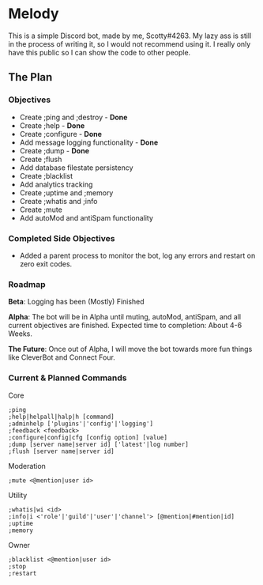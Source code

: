 # Melody

This is a simple Discord bot, made by me, Scotty#4263. My lazy ass is still in the process of writing it, so I would not recommend using it. I really only have this public so I can show the code to other people.

## The Plan

### Objectives

* Create ;ping and ;destroy - **Done**
* Create ;help - **Done**
* Create ;configure - **Done**
* Add message logging functionality - **Done**
* Create ;dump - **Done**
* Create ;flush
* Add database filestate persistency
* Create ;blacklist
* Add analytics tracking
* Create ;uptime and ;memory
* Create ;whatis and ;info
* Create ;mute
* Add autoMod and antiSpam functionality

### Completed Side Objectives

* Added a parent process to monitor the bot, log any errors and restart on zero exit codes.

### Roadmap

**Beta**: Logging has been (Mostly) Finished

**Alpha**: The bot will be in Alpha until muting, autoMod, antiSpam, and all current objectives are finished. Expected time to completion: About 4-6 Weeks.

**The Future**: Once out of Alpha, I will move the bot towards more fun things like CleverBot and Connect Four.

### Current & Planned Commands

Core
```
;ping
;help|helpall|halp|h [command]
;adminhelp ['plugins'|'config'|'logging']
;feedback <feedback>
;configure|config|cfg [config option] [value]
;dump [server name|server id] ['latest'|log number]
;flush [server name|server id]
```

Moderation
```
;mute <@mention|user id>
```

Utility
```
;whatis|wi <id>
;info|i <'role'|'guild'|'user'|'channel'> [@mention|#mention|id]
;uptime
;memory
```

Owner
```
;blacklist <@mention|user id>
;stop
;restart
```